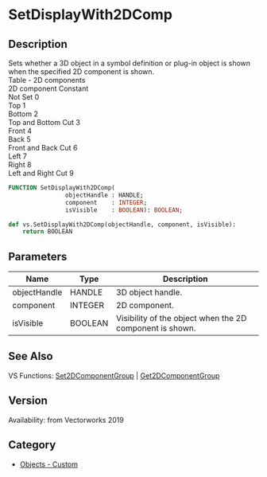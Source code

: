 # SetDisplayWith2DComp

## Description
Sets whether a 3D object in a symbol definition or plug-in object is shown when the specified 2D component is shown.<BR>
                                                                                                                       Table - 2D components<BR>
2D component		Constant<BR>
Not Set			0<BR>
Top			1<BR>
Bottom			2<BR>
Top and Bottom Cut	                3<BR>
Front			4<BR>
Back			5<BR>
Front and Back Cut	                6<BR>
Left			7<BR>
Right			8<BR>
Left and Right Cut	                9   <BR>

```pascal
FUNCTION SetDisplayWith2DComp(
				objectHandle : HANDLE;
				component    : INTEGER;
				isVisible    : BOOLEAN): BOOLEAN;
```

```python
def vs.SetDisplayWith2DComp(objectHandle, component, isVisible):
    return BOOLEAN
```

## Parameters
|Name|Type|Description|
|---|---|---|
|objectHandle|HANDLE|3D object handle.|
|component|INTEGER|2D component.|
|isVisible|BOOLEAN|Visibility of the object when the 2D component is shown.|

## See Also
VS Functions:
[Set2DComponentGroup](Set2DComponentGroup.md) 
| [Get2DComponentGroup](Get2DComponentGroup.md)

## Version
Availability: from Vectorworks 2019

## Category
* [Objects - Custom](../Categories/Objects%20-%20Custom.md)
